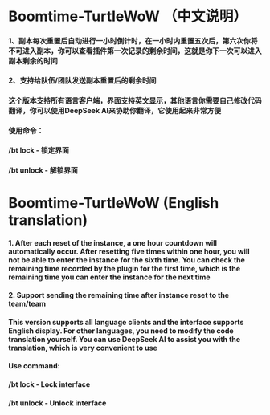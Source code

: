 # Boomtime-TurtleWoW （中文说明）
#### 1、副本每次重置后自动进行一小时倒计时，在一小时内重置五次后，第六次你将不可进入副本，你可以查看插件第一次记录的剩余时间，这就是你下一次可以进入副本剩余的时间
#### 2、支持给队伍/团队发送副本重置后的剩余时间
#### 这个版本支持所有语言客户端，界面支持英文显示，其他语言你需要自己修改代码翻译，你可以使用DeepSeek AI来协助你翻译，它使用起来非常方便
#### 使用命令：
#### /bt lock - 锁定界面
#### /bt unlock - 解锁界面


# Boomtime-TurtleWoW (English translation)
#### 1. After each reset of the instance, a one hour countdown will automatically occur. After resetting five times within one hour, you will not be able to enter the instance for the sixth time. You can check the remaining time recorded by the plugin for the first time, which is the remaining time you can enter the instance for the next time
#### 2. Support sending the remaining time after instance reset to the team/team
#### This version supports all language clients and the interface supports English display. For other languages, you need to modify the code translation yourself. You can use DeepSeek AI to assist you with the translation, which is very convenient to use
#### Use command:
#### /bt lock - Lock interface
#### /bt unlock - Unlock interface

